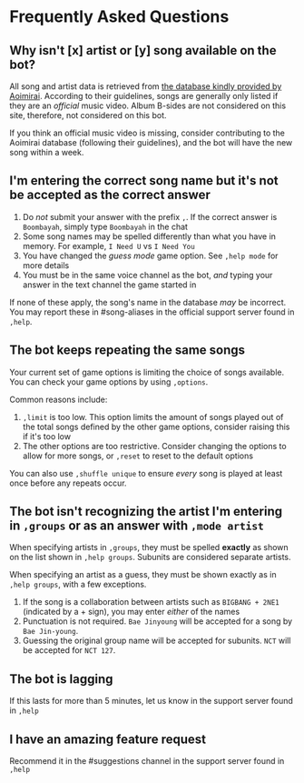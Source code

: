 # Frequently Asked Questions
## Why isn't [x] artist or [y] song available on the bot?
All song and artist data is retrieved from [the database kindly provided by Aoimirai](http://kpop.aoimirai.net/). According to their guidelines, songs are generally only listed if they are an *official* music video. Album B-sides are not considered on this site, therefore, not considered on this bot.

If you think an official music video is missing, consider contributing to the Aoimirai database (following their guidelines), and the bot will have the new song within a week.

## I'm entering the correct song name but it's not be accepted as the correct answer
1. Do *not* submit your answer with the prefix `,`. If the correct answer is `Boombayah`, simply type `Boombayah` in the chat
2. Some song names may be spelled differently than what you have in memory. For example, `I Need U` vs `I Need You`
3. You have changed the *guess mode* game option. See `,help mode` for more details
4. You must be in the same voice channel as the bot, *and* typing your answer in the text channel the game started in

If none of these apply, the song's name in the database *may* be incorrect. You may report these in #song-aliases in the official support server found in `,help`. 

## The bot keeps repeating the same songs
Your current set of game options is limiting the choice of songs available. You can check your game options by using `,options`. 

Common reasons include:
1. `,limit` is too low. This option limits the amount of songs played out of the total songs defined by the other game options, consider raising this if it's too low
2. The other options are too restrictive. Consider changing the options to allow for more songs, or `,reset` to reset to the default options

You can also use `,shuffle unique` to ensure *every* song is played at least once before any repeats occur.
## The bot isn't recognizing the artist I'm entering in `,groups` or as an answer with `,mode artist`
When specifying artists in `,groups`, they must be spelled **exactly** as shown on the list shown in `,help groups`. Subunits are considered separate artists.

When specifying an artist as a guess, they must be shown exactly as in `,help groups`, with a few exceptions.
1. If the song is a collaboration between artists such as `BIGBANG + 2NE1` (indicated by a + sign), you may enter *either* of the names
2. Punctuation is not required. `Bae Jinyoung` will be accepted for a song by `Bae Jin-young`.
3. Guessing the original group name will be accepted for subunits. `NCT` will be accepted for `NCT 127`.

## The bot is lagging
If this lasts for more than 5 minutes, let us know in the support server found in `,help`

## I have an amazing feature request
Recommend it in the #suggestions channel in the support server found in `,help`
